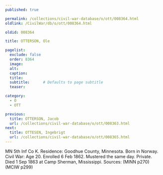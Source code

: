 ```yaml
---
published: true

permalink: /collections/civil-war-database/o/ott/008364.html
oldlink: /CivilWar/db/o/ott/008364.html

oldid: 008364

title: OTTERSON, Ole

pagelist:
  exclude: false
  order: 8364
  image: 
  alt:
  caption:
  title:
  subtitle:      # Defaults to page subtitle
  teaser:

category: 
  - O 
  - OTT

previous:
  title: OTTERSON, Jacob
  url: /collections/civil-war-database/o/ott/008363.html  
next:
  title: OTTESEN, Ingebrigt
  url: /collections/civil-war-database/o/ott/008365.html   
---
```

MN 5th Inf Co K. Residence: Goodhue County, Minnesota. Born in Norway. Civil War: Age 20. Enrolled 6 Feb 1862. Mustered the same day. Private. Died 1 Sep 1863 at Camp Sherman, Mississippi. Sources: (MINN p270) (MCIW p299)